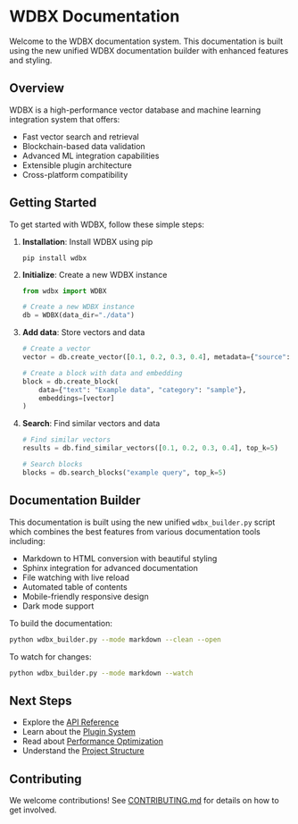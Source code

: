 # WDBX Documentation

Welcome to the WDBX documentation system. This documentation is built using the new unified WDBX documentation builder with enhanced features and styling.

## Overview

WDBX is a high-performance vector database and machine learning integration system that offers:

- Fast vector search and retrieval
- Blockchain-based data validation
- Advanced ML integration capabilities
- Extensible plugin architecture
- Cross-platform compatibility

## Getting Started

To get started with WDBX, follow these simple steps:

1. **Installation**: Install WDBX using pip
   ```
   pip install wdbx
   ```

2. **Initialize**: Create a new WDBX instance
   ```python
   from wdbx import WDBX
   
   # Create a new WDBX instance
   db = WDBX(data_dir="./data")
   ```

3. **Add data**: Store vectors and data
   ```python
   # Create a vector
   vector = db.create_vector([0.1, 0.2, 0.3, 0.4], metadata={"source": "example"})
   
   # Create a block with data and embedding
   block = db.create_block(
       data={"text": "Example data", "category": "sample"},
       embeddings=[vector]
   )
   ```

4. **Search**: Find similar vectors and data
   ```python
   # Find similar vectors
   results = db.find_similar_vectors([0.1, 0.2, 0.3, 0.4], top_k=5)
   
   # Search blocks
   blocks = db.search_blocks("example query", top_k=5)
   ```

## Documentation Builder

This documentation is built using the new unified `wdbx_builder.py` script which combines the best features from various documentation tools including:

- Markdown to HTML conversion with beautiful styling
- Sphinx integration for advanced documentation
- File watching with live reload
- Automated table of contents
- Mobile-friendly responsive design
- Dark mode support

To build the documentation:

```bash
python wdbx_builder.py --mode markdown --clean --open
```

To watch for changes:

```bash
python wdbx_builder.py --mode markdown --watch
```

## Next Steps

- Explore the [API Reference](api_reference.md)
- Learn about the [Plugin System](plugin_system_overview.md)
- Read about [Performance Optimization](performance_profiling.md)
- Understand the [Project Structure](project_structure.md)

## Contributing

We welcome contributions! See [CONTRIBUTING.md](CONTRIBUTING.md) for details on how to get involved. 